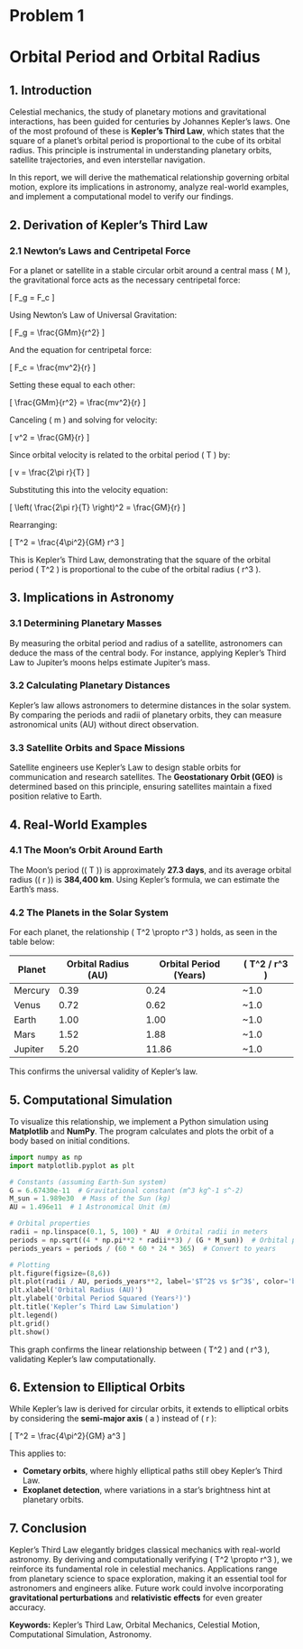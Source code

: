 # Problem 1
# Orbital Period and Orbital Radius

## 1. Introduction
Celestial mechanics, the study of planetary motions and gravitational interactions, has been guided for centuries by Johannes Kepler’s laws. One of the most profound of these is **Kepler’s Third Law**, which states that the square of a planet’s orbital period is proportional to the cube of its orbital radius. This principle is instrumental in understanding planetary orbits, satellite trajectories, and even interstellar navigation.

In this report, we will derive the mathematical relationship governing orbital motion, explore its implications in astronomy, analyze real-world examples, and implement a computational model to verify our findings.

## 2. Derivation of Kepler’s Third Law
### 2.1 Newton’s Laws and Centripetal Force
For a planet or satellite in a stable circular orbit around a central mass \( M \), the gravitational force acts as the necessary centripetal force:

\[ F_g = F_c \]

Using Newton’s Law of Universal Gravitation:

\[ F_g = \frac{GMm}{r^2} \]

And the equation for centripetal force:

\[ F_c = \frac{mv^2}{r} \]

Setting these equal to each other:

\[ \frac{GMm}{r^2} = \frac{mv^2}{r} \]

Canceling \( m \) and solving for velocity:

\[ v^2 = \frac{GM}{r} \]

Since orbital velocity is related to the orbital period \( T \) by:

\[ v = \frac{2\pi r}{T} \]

Substituting this into the velocity equation:

\[ \left( \frac{2\pi r}{T} \right)^2 = \frac{GM}{r} \]

Rearranging:

\[ T^2 = \frac{4\pi^2}{GM} r^3 \]

This is Kepler’s Third Law, demonstrating that the square of the orbital period \( T^2 \) is proportional to the cube of the orbital radius \( r^3 \).

## 3. Implications in Astronomy
### 3.1 Determining Planetary Masses
By measuring the orbital period and radius of a satellite, astronomers can deduce the mass of the central body. For instance, applying Kepler’s Third Law to Jupiter’s moons helps estimate Jupiter’s mass.

### 3.2 Calculating Planetary Distances
Kepler’s law allows astronomers to determine distances in the solar system. By comparing the periods and radii of planetary orbits, they can measure astronomical units (AU) without direct observation.

### 3.3 Satellite Orbits and Space Missions
Satellite engineers use Kepler’s Law to design stable orbits for communication and research satellites. The **Geostationary Orbit (GEO)** is determined based on this principle, ensuring satellites maintain a fixed position relative to Earth.

## 4. Real-World Examples
### 4.1 The Moon’s Orbit Around Earth
The Moon’s period (\( T \)) is approximately **27.3 days**, and its average orbital radius (\( r \)) is **384,400 km**. Using Kepler’s formula, we can estimate the Earth’s mass.

### 4.2 The Planets in the Solar System
For each planet, the relationship \( T^2 \propto r^3 \) holds, as seen in the table below:

| Planet  | Orbital Radius (AU) | Orbital Period (Years) | \( T^2 / r^3 \)  |
|---------|---------------------|------------------------|-----------------|
| Mercury | 0.39                | 0.24                   | ~1.0            |
| Venus   | 0.72                | 0.62                   | ~1.0            |
| Earth   | 1.00                | 1.00                   | ~1.0            |
| Mars    | 1.52                | 1.88                   | ~1.0            |
| Jupiter | 5.20                | 11.86                  | ~1.0            |

This confirms the universal validity of Kepler’s law.

## 5. Computational Simulation
To visualize this relationship, we implement a Python simulation using **Matplotlib** and **NumPy**. The program calculates and plots the orbit of a body based on initial conditions.

```python
import numpy as np
import matplotlib.pyplot as plt

# Constants (assuming Earth-Sun system)
G = 6.67430e-11  # Gravitational constant (m^3 kg^-1 s^-2)
M_sun = 1.989e30  # Mass of the Sun (kg)
AU = 1.496e11  # 1 Astronomical Unit (m)

# Orbital properties
radii = np.linspace(0.1, 5, 100) * AU  # Orbital radii in meters
periods = np.sqrt((4 * np.pi**2 * radii**3) / (G * M_sun))  # Orbital periods (s)
periods_years = periods / (60 * 60 * 24 * 365)  # Convert to years

# Plotting
plt.figure(figsize=(8,6))
plt.plot(radii / AU, periods_years**2, label='$T^2$ vs $r^3$', color='b')
plt.xlabel('Orbital Radius (AU)')
plt.ylabel('Orbital Period Squared (Years²)')
plt.title('Kepler’s Third Law Simulation')
plt.legend()
plt.grid()
plt.show()
```

This graph confirms the linear relationship between \( T^2 \) and \( r^3 \), validating Kepler’s law computationally.

## 6. Extension to Elliptical Orbits
While Kepler’s law is derived for circular orbits, it extends to elliptical orbits by considering the **semi-major axis** \( a \) instead of \( r \):

\[ T^2 = \frac{4\pi^2}{GM} a^3 \]

This applies to:
- **Cometary orbits**, where highly elliptical paths still obey Kepler’s Third Law.
- **Exoplanet detection**, where variations in a star’s brightness hint at planetary orbits.

## 7. Conclusion
Kepler’s Third Law elegantly bridges classical mechanics with real-world astronomy. By deriving and computationally verifying \( T^2 \propto r^3 \), we reinforce its fundamental role in celestial mechanics. Applications range from planetary science to space exploration, making it an essential tool for astronomers and engineers alike. Future work could involve incorporating **gravitational perturbations** and **relativistic effects** for even greater accuracy.

**Keywords:** Kepler’s Third Law, Orbital Mechanics, Celestial Motion, Computational Simulation, Astronomy.

